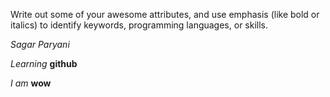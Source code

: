 Write out some of your awesome attributes, and use emphasis (like bold or italics) to identify keywords, programming languages, or skills. 

*Sagar*
_Paryani_

*Learning*
__github__

_I_ *am* **wow**
